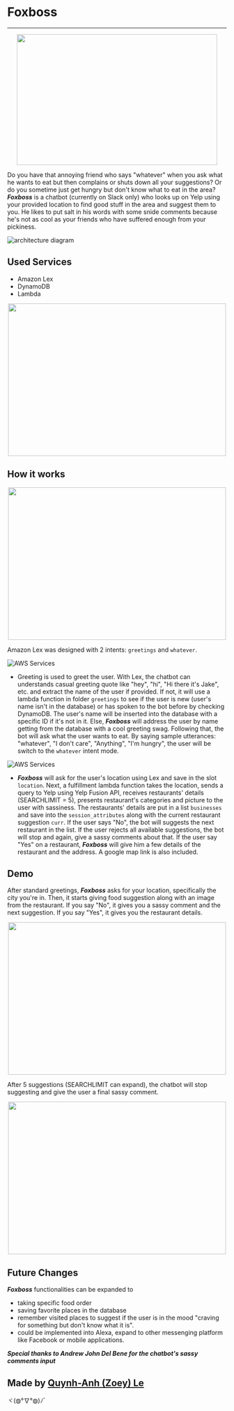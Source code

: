 # Foxboss
---------------------




<p align="center">
  <img width="460" height="300" src="pictures/overview.png">
</p>

  Do you have that annoying friend who says "whatever" when you ask what he wants to eat but then complains or shuts down all your suggestions? Or do you sometime just get hungry but don't know what to eat in the area?
***Foxboss*** is a chatbot (currently on Slack only) who looks up on Yelp using your provided location to find good stuff in the area and suggest them to you. He likes to put salt in his words with some snide comments because he's not as cool as your friends who have suffered enough from your pickiness.  
  
![architecture diagram](pictures/Foxboss-chatbot.png)
  
Used Services
-------------
* Amazon Lex
* DynamoDB
* Lambda

<p align="center">
  <img width="500" height="350" src="pictures/AWS_use.png">
</p>


How it works 
-------------

<p align="center">
  <img width="500" height="350" src="pictures/usage_example.png">
</p>

Amazon Lex was designed with 2 intents: `greetings` and `whatever`. 

![AWS Services](pictures/AWS_lex_greetings.PNG)

- Greeting is used to greet the user. With Lex, the chatbot can understands casual greeting quote like "hey", "hi", "Hi there it's Jake", etc. and extract the name of the user if provided. If not, it will use a lambda function in folder `greetings` to see if 
the user is new (user's name isn't in the database) or has spoken to the bot before by checking DynamoDB. The user's name will be inserted into the database with a specific ID if it's not in it. Else, ***Foxboss*** will address the user by name getting from the database with a cool greeting swag. Following that, the bot will ask what the user wants to eat. By saying sample utterances: "whatever", "I don't care", "Anything", "I'm hungry", the user will be switch to the `whatever` intent mode.

![AWS Services](pictures/AWS_lex_whatever.PNG)

- ***Foxboss*** will ask for the user's location using Lex and save in the slot `location`. Next, a fulfillment lambda function takes the location, sends a query to Yelp using Yelp Fusion API, receives restaurants' details (SEARCHLIMIT = 5), presents restaurant's categories and picture to the user with sassiness. The restaurants' details are put in a list `businesses` and save into the `session_attributes` along with the current restaurant suggestion `curr`. If the user says "No", the bot will suggests the next restaurant in the list. If the user rejects all available suggestions, the bot will stop and again, give a sassy comments about that. If the user say "Yes" on a restaurant, ***Foxboss*** will give him a few details of the restaurant and the address. A google map link is also included.

Demo
----------------

After standard greetings, ***Foxboss*** asks for your location, specifically the city you're in. Then, it starts giving food suggestion along with an image from the restaurant. If you say "No", it gives you a sassy comment and the next suggestion. If you say "Yes", it gives you the restaurant details.

<p align="center">
  <img width="500" height="350" src="pictures/foxboss1.gif">
</p>

After 5 suggestions (SEARCHLIMIT can expand), the chatbot will stop suggesting and give the user a final sassy comment.

<p align="center">
  <img width="500" height="350" src="pictures/foxboss2.gif">
</p>

Future Changes
----------------
  ***Foxboss*** functionalities can be expanded to 
  * taking specific food order
  * saving favorite places in the database
  * remember visited places to suggest if the user is in the mood "craving for something but don't know what it is". 
  * could be implemented into Alexa, expand to other messenging platform like Facebook or mobile applications.

***Special thanks to Andrew John Del Bene for the chatbot's sassy comments input***

Made by [Quynh-Anh (Zoey) Le](https://github.com/zoeyleqa)
----------------------------
ヾ(◍°∇°◍)ﾉﾞ

